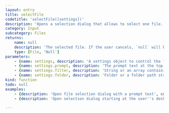```yaml
---
layout: entry
title: selectFile
codetitle: 'selectFile([settings])'
description: 'Opens a selection dialog that allows to select one file. The settings object can be used to add a prompt text at the top of the dialog, to restrict the selection to certain file types and to set the dialog''s starting folder.'
category: Input
subcategory: Files
returns:
    name: null
    description: 'The selected file. If the user cancels, `null` will be returned.'
    type: [File, 'Null']
parameters:
    - {name: settings, description: 'A settings object to control the function''s behavior.', optional: true, type: [Object]}
    - {name: settings.prompt, description: 'The prompt text at the top of the file selection dialog. Default: `""` (no prompt)', optional: true, type: [String]}
    - {name: settings.filter, description: 'String or an array containing strings of file endings to include in the dialog. Default: `""` (include all)', optional: true, type: [null]}
    - {name: settings.folder, description: 'Folder or a folder path string defining the start location of the dialog. Default: most recent dialog folder or main user folder.', optional: true, type: [null]}
kind: function
todo: null
examples:
    - {description: 'Open file selection dialog with a prompt text', code: 'selectFile({prompt: "Please select a file."});'}
    - {description: 'Open selection dialog starting at the user''s desktop, allowing to only select PNG or JPEG files', code: 'selectFile({folder: "~/Desktop/", filter: ["jpeg", "jpg", "png"]});'}

---
```

